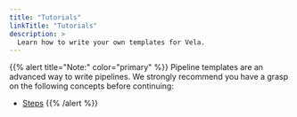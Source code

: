 ```yaml
---
title: "Tutorials"
linkTitle: "Tutorials"
description: >
  Learn how to write your own templates for Vela.
---
```


{{% alert title="Note:" color="primary" %}}
Pipeline templates are an advanced way to write pipelines. We strongly recommend you have a grasp on the following concepts before continuing:

* [Steps](/docs/concepts/pipeline/steps/)
{{% /alert %}}
